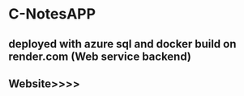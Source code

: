# C-NotesAPP

## deployed with azure sql and docker build on render.com (Web service backend)
## Website>>>> 
